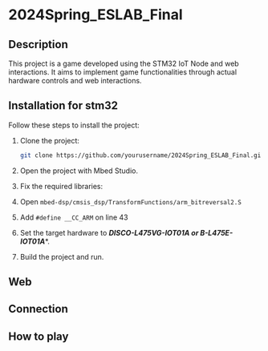 # 2024Spring_ESLAB_Final

## Description

This project is a game developed using the STM32 IoT Node and web interactions. It aims to implement game functionalities through actual hardware controls and web interactions.

## Installation for stm32

Follow these steps to install the project:

1. Clone the project:

   ```bash
   git clone https://github.com/yourusername/2024Spring_ESLAB_Final.git

2. Open the project with Mbed Studio.
3. Fix the required libraries:
4. Open `mbed-dsp/cmsis_dsp/TransformFunctions/arm_bitreversal2.S`
5. Add `#define __CC_ARM` on line 43
6. Set the target hardware to ***DISCO-L475VG-IOT01A or B-L475E-IOT01A****.
7. Build the project and run.

## Web

## Connection

## How to play
